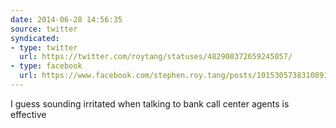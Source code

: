 ```yaml
---
date: 2014-06-28 14:56:35
source: twitter
syndicated:
- type: twitter
  url: https://twitter.com/roytang/statuses/482900372659245057/
- type: facebook
  url: https://www.facebook.com/stephen.roy.tang/posts/10153057383108912
---
```


I guess sounding irritated when talking to bank call center agents is effective